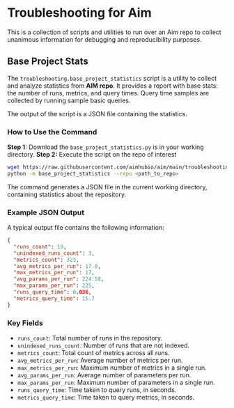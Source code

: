 # Troubleshooting for Aim

This is a collection of scripts and utilities to run over an Aim repo to collect unanimous information for debugging and reproducibility purposes.

## Base Project Stats

The `troubleshooting.base_project_statistics` script is a utility to collect and analyze statistics from **AIM repo**.
It provides a report with base stats: the number of runs, metrics, and query times.
Query time samples are collected by running sample basic queries.

The output of the script is a JSON file containing the statistics.

### How to Use the Command

**Step 1:** Download the `base_project_statistics.py` is in your working directory.
**Step 2:** Execute the script on the repo of interest

```bash
wget https://raw.githubusercontent.com/aimhubio/aim/main/troubleshooting/base_project_statistics.py
python -m base_project_statistics --repo <path_to_repo>

```
The command generates a JSON file in the current working directory, containing statistics about the repository.

### Example JSON Output

A typical output file contains the following information:

```json
{
  "runs_count": 19,
  "unindexed_runs_count": 3,
  "metrics_count": 323,
  "avg_metrics_per_run": 17.0,
  "max_metrics_per_run": 17,
  "avg_params_per_run": 224.58,
  "max_params_per_run": 225,
  "runs_query_time": 0.036,
  "metrics_query_time": 15.7
}
```

### Key Fields

- `runs_count`: Total number of runs in the repository.
- `unindexed_runs_count`: Number of runs that are not indexed.
- `metrics_count`: Total count of metrics across all runs.
- `avg_metrics_per_run`: Average number of metrics per run.
- `max_metrics_per_run`: Maximum number of metrics in a single run.
- `avg_params_per_run`: Average number of parameters per run.
- `max_params_per_run`: Maximum number of parameters in a single run.
- `runs_query_time`: Time taken to query runs, in seconds.
- `metrics_query_time`: Time taken to query metrics, in seconds.
